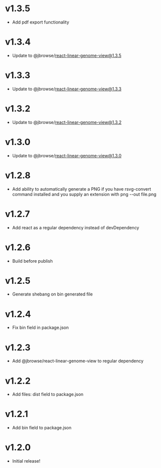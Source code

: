 # v1.3.5

- Add pdf export functionality

# v1.3.4

- Update to @jbrowse/react-linear-genome-view@1.3.5

# v1.3.3

- Update to @jbrowse/react-linear-genome-view@1.3.3

# v1.3.2

- Update to @jbrowse/react-linear-genome-view@1.3.2

# v1.3.0

- Update to @jbrowse/react-linear-genome-view@1.3.0

# v1.2.8

- Add ability to automatically generate a PNG if you have rsvg-convert command installed and you supply an extension with png --out file.png

# v1.2.7

- Add react as a regular dependency instead of devDependency

# v1.2.6

- Build before publish

# v1.2.5

- Generate shebang on bin generated file

# v1.2.4

- Fix bin field in package.json

# v1.2.3

- Add @jbrowse/react-linear-genome-view to regular dependency

# v1.2.2

- Add files: dist field to package.json

# v1.2.1

- Add bin field to package.json

# v1.2.0

- Initial release!
